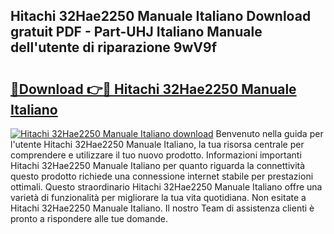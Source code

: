 ## Hitachi 32Hae2250 Manuale Italiano Download gratuit PDF - Part-UHJ Italiano Manuale dell'utente di riparazione 9wV9f

# <h2><a href="http://dfbsom.blite.top/?on=Hitachi+32Hae2250+Manuale+Italiano">🔗Download 👉🔴 Hitachi 32Hae2250 Manuale Italiano</a></h2>

[![Hitachi 32Hae2250 Manuale Italiano download](https://i.imgur.com/lujVjoI.png)](http://dfbsom.blite.top/?on=Hitachi+32Hae2250+Manuale+Italiano)
Benvenuto nella guida per l'utente Hitachi 32Hae2250 Manuale Italiano, la tua risorsa centrale per comprendere e utilizzare il tuo nuovo prodotto. Informazioni importanti Hitachi 32Hae2250 Manuale Italiano per quanto riguarda la connettività questo prodotto richiede una connessione internet stabile per prestazioni ottimali. Questo straordinario Hitachi 32Hae2250 Manuale Italiano offre una varietà di funzionalità per migliorare la tua vita quotidiana. Non esitate a Hitachi 32Hae2250 Manuale Italiano. Il nostro Team di assistenza clienti è pronto a rispondere alle tue domande.
